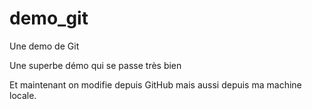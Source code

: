 # demo_git
Une demo de Git

Une superbe démo qui se passe très bien

Et maintenant on modifie depuis GitHub
mais aussi depuis ma machine locale.
